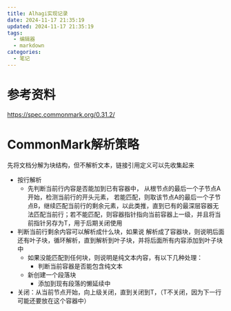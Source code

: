 ```yaml
---
title: Alhagi实现记录
date: 2024-11-17 21:35:19
updated: 2024-11-17 21:35:19
tags:
  - 编辑器
  - markdown
categories:
  - 笔记
---
```


# 参考资料

https://spec.commonmark.org/0.31.2/

# CommonMark解析策略

先将文档分解为块结构，但不解析文本，链接引用定义可以先收集起来

- 按行解析
  - 先判断当前行内容是否能加到已有容器中， 从根节点的最后一个子节点A开始，检测当前行的开头元素， 若能匹配，则取该节点A的最后一个子节点B，继续匹配当前行的剩余元素，以此类推，直到已有的最深层容器无法匹配当前行；若不能匹配，则容器指针指向当前容器上一级，并且将当前指针另存为T，用于后期关闭使用
- 判断当前行剩余内容可以解析成什么块，如果说 解析成了容器块，则说明后面还有叶子块，循环解析，直到解析到叶子块，并将后面所有内容添加到叶子块中
  - 如果没能匹配到任何块，则说明是纯文本内容，有以下几种处理：
    - 判断当前容器是否能包含纯文本
  - 新创建一个段落块
    - 添加到现有段落的懒延续中
- 关闭：从当前节点开始，向上级关闭，直到关闭到T，（T不关闭，因为下一行可能还要放在这个容器中）